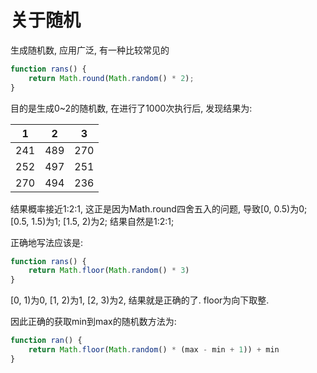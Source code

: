 <!--
Created: Mon Aug 26 2019 15:17:39 GMT+0800 (China Standard Time)
Modified: Mon Aug 26 2019 15:17:39 GMT+0800 (China Standard Time)
-->
# 关于随机

生成随机数, 应用广泛, 有一种比较常见的

``` js
function rans() {
    return Math.round(Math.random() * 2);
}
```

目的是生成0~2的随机数, 在进行了1000次执行后, 发现结果为: 

| 1   | 2   | 3   |
|-----|-----|-----|
| 241 | 489 | 270 |
| 252 | 497 | 251 |
| 270 | 494 | 236 |

结果概率接近1:2:1, 这正是因为Math.round四舍五入的问题, 导致[0, 0.5)为0; [0.5, 1.5)为1; [1.5, 2)为2; 结果自然是1:2:1; 

正确地写法应该是: 

``` js
function rans() {
    return Math.floor(Math.random() * 3)
}
```

[0, 1)为0, [1, 2)为1, [2, 3)为2, 结果就是正确的了. floor为向下取整. 

因此正确的获取min到max的随机数方法为:

``` js
function ran() {
    return Math.floor(Math.random() * (max - min + 1)) + min
}
```

